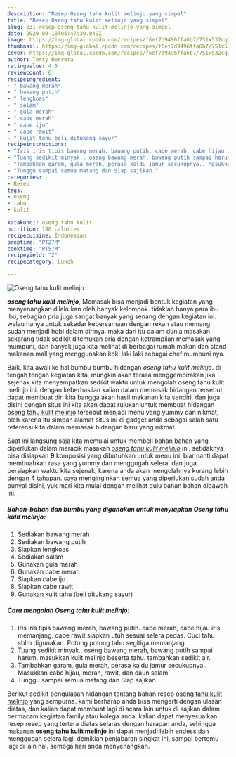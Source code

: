 ```yaml
---
description: "Resep Oseng tahu kulit melinjo yang simpel"
title: "Resep Oseng tahu kulit melinjo yang simpel"
slug: 831-resep-oseng-tahu-kulit-melinjo-yang-simpel
date: 2020-09-18T06:47:39.049Z
image: https://img-global.cpcdn.com/recipes/f6ef7d9496ffa6b7/751x532cq70/oseng-tahu-kulit-melinjo-foto-resep-utama.jpg
thumbnail: https://img-global.cpcdn.com/recipes/f6ef7d9496ffa6b7/751x532cq70/oseng-tahu-kulit-melinjo-foto-resep-utama.jpg
cover: https://img-global.cpcdn.com/recipes/f6ef7d9496ffa6b7/751x532cq70/oseng-tahu-kulit-melinjo-foto-resep-utama.jpg
author: Terry Herrera
ratingvalue: 4.5
reviewcount: 6
recipeingredient:
- " bawang merah"
- " bawang putih"
- " lengkoas"
- " salam"
- " gula merah"
- " cabe merah"
- " cabe ijo"
- " cabe rawit"
- " kulit tahu beli ditukang sayur"
recipeinstructions:
- "Iris iris tipis bawang merah, bawang putih. cabe merah, cabe hijau iris memanjang. cabe rawit siapkan utuh sesuai selera pedas. Cuci tahu sblm digunakan. Potong potong tahu segitiga memanjang."
- "Tuang sedikit minyak.. oseng bawang merah, bawang putih sampai harum. masukkan kulit melinjo beserta tahu. tambahkan sedikit air."
- "Tambahkan garam, gula merah, perasa kaldu jamur secukupnya.. Masukkan cabe hijau, merah, rawit, dan daun salam."
- "Tunggu sampai semua matang dan Siap sajikan."
categories:
- Resep
tags:
- oseng
- tahu
- kulit

katakunci: oseng tahu kulit 
nutrition: 190 calories
recipecuisine: Indonesian
preptime: "PT27M"
cooktime: "PT57M"
recipeyield: "2"
recipecategory: Lunch

---
```



![Oseng tahu kulit melinjo](https://img-global.cpcdn.com/recipes/f6ef7d9496ffa6b7/751x532cq70/oseng-tahu-kulit-melinjo-foto-resep-utama.jpg)

<b><i>oseng tahu kulit melinjo</i></b>, Memasak bisa menjadi bentuk kegiatan yang menyenangkan dilakukan oleh banyak kelompok. tidaklah hanya para ibu ibu, sebagian pria juga sangat banyak yang senang dengan kegiatan ini. walau hanya untuk sekedar kebersamaan dengan rekan atau memang sudah menjadi hobi dalam dirinya. maka dari itu dalam dunia masakan sekarang tidak sedikit ditemukan pria dengan ketrampilan memasak yang mumpuni, dan banyak juga kita melihat di berbagai rumah makan dan stand makanan mall yang menggunakan koki laki laki sebagai chef mumpuni nya.



Baik, kita awali ke hal bumbu bumbu hidangan <i>oseng tahu kulit melinjo</i>. di tengah tengah kegiatan kita, mungkin akan terasa menggembirakan jika sejenak kita menyempatkan sedikit waktu untuk mengolah oseng tahu kulit melinjo ini. dengan keberhasilan kalian dalam memasak hidangan tersebut, dapat membuat diri kita bangga akan hasil makanan kita sendiri. dan juga disini dengan situs ini kita akan dapat rujukan untuk membuat hidangan <u>oseng tahu kulit melinjo</u> tersebut menjadi menu yang yummy dan nikmat, oleh karena itu simpan alamat situs ini di gadget anda sebagai salah satu referensi kita dalam memasak hidangan baru yang nikmat.


Saat ini langsung saja kita memulai untuk membeli bahan bahan yang diperlukan dalam meracik masakan <u><i>oseng tahu kulit melinjo</i></u> ini. setidaknya bisa disiapkan <b>9</b> komposisi yang dibutuhkan untuk menu ini. biar nanti dapat membuahkan rasa yang yummy dan menggugah selera. dan juga persiapkan waktu kita sejenak, karena anda akan mengolahnya kurang lebih dengan <b>4</b> tahapan. saya menginginkan semua yang diperlukan sudah anda punyai disini, yuk mari kita mulai dengan melihat dulu bahan bahan dibawah ini.

<!--inarticleads1-->

##### Bahan-bahan dan bumbu yang digunakan untuk menyiapkan Oseng tahu kulit melinjo:

1. Sediakan  bawang merah
1. Sediakan  bawang putih
1. Siapkan  lengkoas
1. Sediakan  salam
1. Gunakan  gula merah
1. Gunakan  cabe merah
1. Siapkan  cabe ijo
1. Siapkan  cabe rawit
1. Gunakan  kulit tahu (beli ditukang sayur)




<!--inarticleads2-->

##### Cara mengolah Oseng tahu kulit melinjo:

1. Iris iris tipis bawang merah, bawang putih. cabe merah, cabe hijau iris memanjang. cabe rawit siapkan utuh sesuai selera pedas. Cuci tahu sblm digunakan. Potong potong tahu segitiga memanjang.
1. Tuang sedikit minyak.. oseng bawang merah, bawang putih sampai harum. masukkan kulit melinjo beserta tahu. tambahkan sedikit air.
1. Tambahkan garam, gula merah, perasa kaldu jamur secukupnya.. Masukkan cabe hijau, merah, rawit, dan daun salam.
1. Tunggu sampai semua matang dan Siap sajikan.




Berikut sedikit pengulasan hidangan tentang bahan resep <u>oseng tahu kulit melinjo</u> yang sempurna. kami berharap anda bisa mengerti dengan ulasan diatas, dan kalian dapat membuat lagi di acara lain untuk di sajikan dalam bermacam kegiatan family atau kolega anda. kalian dapat menyesuaikan resep resep yang tertera diatas selaras dengan harapan anda, sehingga makanan <b>oseng tahu kulit melinjo</b> ini dapat menjadi lebih endess dan menggugah selera lagi. demikian penjabaran singkat ini, sampai bertemu lagi di lain hal. semoga hari anda menyenangkan.
